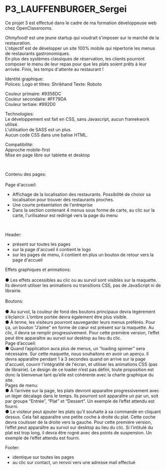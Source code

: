 # P3_LAUFFENBURGER_Sergei
<p>Ce projet 3 est effectué dans le cadre de ma formation développeuse web chez OpenClassrooms.</p>
<p>Ohmyfood! est une jeune startup qui voudrait s'imposer sur le marché de la restauration.<br>
L'objectif est de développer un site 100% mobile qui répertorie les menus de restaurants gastronomiques.<br>
En plus des systèmes classiques de réservation, les clients pourront composer le menu de leur repas pour que les plats soient prêts à leur arrivée.
Finis, les temps d'attente au restaurant !</p>
<p>Identité graphique:<br>
Polices:
Logo et titres: Shrikhand
Texte: Roboto</p>
<p>Couleur primaire: #9356DC<br>
Couleur secondaire: #FF79DA<br>
Couleur tertiaie: #992D0</p>
<p>Technologies:<br>
Le développement est fait en CSS, sans Javascript, aucun framekwork utilisé.<br>
L'utilisation de SASS est un plus.<br>
Aucun code CSS dans une balise HTML.</p>
<p>Compatibilité:<br>
Approche mobile-first<br>
Mise en page libre sur tablette et desktop</p><br>
<p>Contenu des pages:<br>
  <br>
Page d'accueil:</p>
<ul>
<li>Affichage de la localisation des restaurants. Possibilité de choisir sa localisation pour trouver des restaurants proches.</li>
<li>Une courte présentation de l'entreprise</li>
<li>Dans la section contenant 4 menus sous forme de carte, au clic sur la carte, l'urilisateur est redirigé vers la page du menu</li>
</ul><br>
<p>Header:</p>
<ul>
<li>présent sur toutes les pages</li>
<li>sur la page d'accueil il contient le logo</li>
<li>sur les pages de menu, il contient en plus un bouton de retour vers la page d'accueil</li>
</ul>
<p>Effets graphiques et animations:<br><br>
● Les effets accessibles au clic ou au survol sont visibles sur la maquette. Ils devront utiliser
les animations ou transitions CSS, pas de JavaScript ni de librairie.<br><br>
Boutons:<br><br>
● Au survol, la couleur de fond des boutons principaux devra légèrement s’éclaircir.
L’ombre portée devra également être plus visible.<br>
● À terme, les visiteurs pourront sauvegarder leurs menus préférés. Pour ça, un
bouton "J’aime" en forme de cœur est présent sur la maquette. Au clic, il devra se
remplir progressivement. Pour cette première version, l’effet peut être apparaître au
survol sur desktop au lieu du clic.<br>
Page d’accueil:<br>
● Quand l’application aura plus de menus, un “loading spinner” sera nécessaire. Sur
cette maquette, nous souhaitons en avoir un aperçu. Il devra apparaître pendant 1 à
3 secondes quand on arrive sur la page d'accueil, couvrir l'intégralité de l'écran, et
utiliser les animations CSS (pas de librairie). Le design de ce loader n’est pas défini,
toute proposition est donc la bienvenue tant qu’elle est cohérente avec la charte
graphique du site.<br>
Pages de menu:<br>
● À l’arrivée sur la page, les plats devront apparaître progressivement avec un léger
décalage dans le temps. Ils pourront soit apparaître un par un, soit par groupe
“Entrée”, “Plat” et “Dessert”. Un exemple de l’effet attendu est fourni.<br>
● Le visiteur peut ajouter les plats qu'il souhaite à sa commande en cliquant dessus.
Cela fait apparaître une petite coche à droite du plat. Cette coche devra coulisser de
la droite vers la gauche. Pour cette première version, l’effet peut apparaître au survol
sur desktop au lieu du clic. Si l’intitulé du plat est trop long, il devra être rogné avec
des points de suspension. Un exemple de l’effet attendu est fourni.</p>
<p>Footer:</p>
<ul>
<li>identique sur toutes les pages</li>
<li>au clic sur contact, un renvoi vers une adresse mail effectué</li>
</ul>


